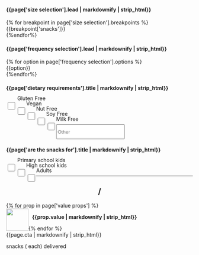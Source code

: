 <div class="col-xs-12 col-md-5 calculator">
  <!--SIZE SELECTION-->
  <div class="col-xs-12 col-sm-6 col-md-12">
    <h4>{{page['size selection'].lead | markdownify | strip_html}}</h4>
    <div class="tabs size-selection">
      {% for breakpoint in page['size selection'].breakpoints %}
      <div class="btn-tab {% if forloop.first %} selected-tab {% endif %}" data-box-size="{{breakpoint.box}}">
        {{breakpoint['snacks']}}
      </div>
      {%endfor%}
    </div>
  </div>
  <!--FREQUENCY SELECTION-->
  <div class="col-xs-12 col-sm-6 col-md-12">
    <h4>{{page['frequency selection'].lead | markdownify | strip_html}}</h4>
    <div class="tabs frequency-selection">
      {% for option in page['frequency selection'].options %}
      <div class="btn-tab {% if forloop.last %} selected-tab {% endif %}" style="width: 50%">
        {{option}}
      </div>
      {%endfor%}
    </div>
  </div>
  <div class="col-xs-12 col-sm-6 col-md-12">
    <h4>{{page['dietary requirements'].title | markdownify | strip_html}}</h4>
    <form id="quote-form" style="margin-top: 20px">
      <div class="col-xs-6 col-sm-6 col-md-6 check">
        <input class="checkbox" type="checkbox" name="gluten_free" value="Gluten Free" style="margin-top: 10px;">
        <p>Gluten Free</p>
      </div>
      <div class="col-xs-6 col-sm-6 col-md-6 check">
        <input class="checkbox" type="checkbox" name="vegan" value="Vegan" style="margin-top: 10px;">
        <p>Vegan</p>
      </div>
      <div class="col-xs-6 col-sm-6 col-md-6 check">
        <input class="checkbox" type="checkbox" name="nut_free" value="Nut Free" style="margin-top: 10px;">
        <p>Nut Free</p>
      </div>
      <div class="col-xs-6 col-sm-6 col-md-6 check">
        <input class="checkbox" type="checkbox" name="soy_free" value="Soy Free" style="margin-top: 10px;">
        <p>Soy Free</p>
      </div>
      <div class="col-xs-6 col-sm-6 col-md-6 check">
        <input class="checkbox" type="checkbox" name="milk_free" value="Milk Free" style="margin-top: 10px;">
        <p>Milk Free</p>
      </div>
      <div class="col-xs-6 col-sm-6 col-md-6 check">
        <input class="text" type="text" name="other" placeholder="Other">
      </div>
    </form>
  </div>
  <div class="col-xs-12 col-sm-6 col-md-12">
    <h4>{{page['are the snacks for'].title | markdownify | strip_html}}</h4>
    <form id="quote-form" style="margin-top: 20px">
      <div class="col-xs-12 col-sm-12 col-md-12 check">
        <input class="checkbox" type="checkbox" name="priamry_school_kids" value="Priamry school kids" style="margin-top: 10px;">
        <p>Primary school kids</p>
      </div>
      <div class="col-xs-12 col-sm-12 col-md-12 check">
        <input class="checkbox" type="checkbox" name="high_school_kids" value="High school kids" style="margin-top: 10px;">
        <p>High school kids</p>
      </div>
      <div class="col-xs-12 col-sm-12 col-md-12 check">
        <input class="checkbox" type="checkbox" name="nut_free" value="Adults" style="margin-top: 10px;">
        <p>Adults</p>
      </div>
    </form>
  </div>
  <div class="hidden-sm hidden-xs">
  <hr>
  <div class="row">
    <div class="col-xs-12">
      <h2 class="price" style="text-transform: none; text-align: center;">
        <span class="cost"></span> / <span class="frequency"></span>
      </h2>
    </div>
    {% for prop in page['value props'] %}
    <div class="col-xs-12 col-sm-6"  style="margin-bottom: 20px">
      <img src="{{prop.image}}" style="width: 60px; float: left;">
      <p style="font-size: 14px;font-weight: bold; width: calc(100% - 70px); margin-left: 10px; float: left">{{prop.value | markdownify | strip_html}}</p>
    </div>
    {% endfor %}
  </div>
  <a class="product-link btn btn-red" style="max-width: none"><span class="pricing-cta">{{page.cta | markdownify | strip_html}}</span></a>
  <p class="additional-info">
    <span class="snack-num"></span> snacks
    (<span class="per-snack"></span> each)
    delivered <span class="frequency-ly"></span></p>
  </div>
</div>
<style>
@media (min-width: 992px) {
  .price {
    margin-top: 5px;
  }
  main.pricing .boxes .box-carousel{
  top: 30%;
  }
  main.pricing .boxes {
    height: 175vh;
  }
  main.pricing .table{
    height: 130vh;
  }
}
#root{
  display:none !important;
}
.check p{
  line-height: 0px;
  margin-left: 30px;
}
.checkbox{
  height: 20px;
  width: 20px;
  float: left;
}
.text{
  height: 40px;
}
</style>

<script>

// weekly = one off
// fortnightly = monthly

// set number of snacks to default
var snack_num = {{page['starter box']['number of snacks']}};

// set cost to default
var cost = {{page['starter box'].cost['per month']}};

// set CTAs for reference in JS
var cta = "{{page.cta}}";
var custom_cta = "{{page['cta custom box']}}";

var starterboxname = "{{page['starter box'].name}}";
var smallboxname = "{{page['small box'].name}}";
var mediumboxname = "{{page['medium box'].name}}";
var customboxname = "{{page['custom box'].name}}";

var oneoff = false;
function calculatePrice() {
  if (box_size == "small box") {
    snack_num = {{page['small box']['number of snacks']}};
    if (delivery_frequency == "week") {
      cost = {{page['small box'].cost['per week']}};
    } else if (delivery_frequency == "month") {
      cost = {{page['small box'].cost['per month']}};
    } else {
      cost = {{page['small box'].cost['per fortnight']}};
    }
    custom_box = false;
  } else if (box_size == "medium box") {
    snack_num = {{page['medium box']['number of snacks']}};
    if (delivery_frequency == "week") {
      cost = {{page['medium box'].cost['per week']}};
    } else if (delivery_frequency == "month") {
      cost = {{page['medium box'].cost['per month']}};
    } else {
      cost = {{page['medium box'].cost['per fortnight']}};
    }
    custom_box = false;
  } else if (box_size == "starter box") {
    snack_num = {{page['starter box']['number of snacks']}};
    if (delivery_frequency == "week") {
      cost = {{page['starter box'].cost['per week']}};
    } else if (delivery_frequency == "month") {
      cost = {{page['starter box'].cost['per month']}};
    } else {
      cost = {{page['starter box'].cost['per fortnight']}};
    }
    custom_box = false;
  // } else if (box_size == "custom box") {
  //   if (delivery_frequency == "week") {
  //     cost = {{page['custom box'].cost['per week']}};
  //   } else if (delivery_frequency == "month") {
  //     cost = {{page['custom box'].cost['per month']}};
  //   } else {
  //     cost = {{page['custom box'].cost['per fortnight']}};
  //   }
  //   custom_box = true;
  }
}
</script>

